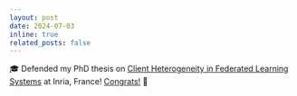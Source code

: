 ```yaml
---
layout: post
date: 2024-07-03
inline: true
related_posts: false
---
```


🎓 Defended my PhD thesis on [Client Heterogeneity in Federated Learning Systems](https://www.theses.fr/s318701) at Inria, France! [Congrats!](https://x.com/inria_sophia/status/1813195733723390148) 🥳
